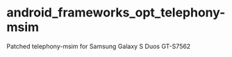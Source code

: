 # android_frameworks_opt_telephony-msim
 Patched telephony-msim for Samsung Galaxy S Duos GT-S7562 
